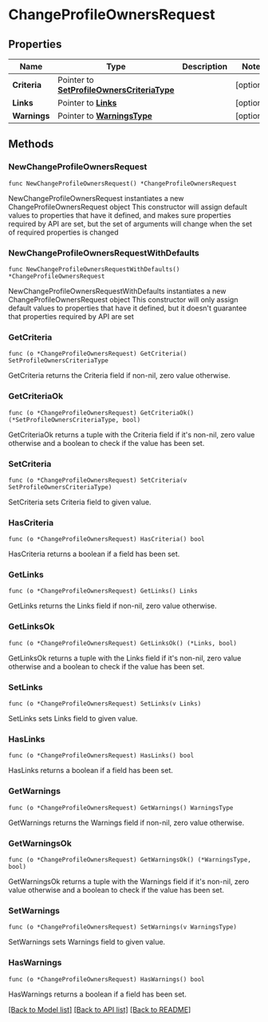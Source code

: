 # ChangeProfileOwnersRequest

## Properties

Name | Type | Description | Notes
------------ | ------------- | ------------- | -------------
**Criteria** | Pointer to [**SetProfileOwnersCriteriaType**](SetProfileOwnersCriteriaType.md) |  | [optional] 
**Links** | Pointer to [**Links**](Links.md) |  | [optional] 
**Warnings** | Pointer to [**WarningsType**](WarningsType.md) |  | [optional] 

## Methods

### NewChangeProfileOwnersRequest

`func NewChangeProfileOwnersRequest() *ChangeProfileOwnersRequest`

NewChangeProfileOwnersRequest instantiates a new ChangeProfileOwnersRequest object
This constructor will assign default values to properties that have it defined,
and makes sure properties required by API are set, but the set of arguments
will change when the set of required properties is changed

### NewChangeProfileOwnersRequestWithDefaults

`func NewChangeProfileOwnersRequestWithDefaults() *ChangeProfileOwnersRequest`

NewChangeProfileOwnersRequestWithDefaults instantiates a new ChangeProfileOwnersRequest object
This constructor will only assign default values to properties that have it defined,
but it doesn't guarantee that properties required by API are set

### GetCriteria

`func (o *ChangeProfileOwnersRequest) GetCriteria() SetProfileOwnersCriteriaType`

GetCriteria returns the Criteria field if non-nil, zero value otherwise.

### GetCriteriaOk

`func (o *ChangeProfileOwnersRequest) GetCriteriaOk() (*SetProfileOwnersCriteriaType, bool)`

GetCriteriaOk returns a tuple with the Criteria field if it's non-nil, zero value otherwise
and a boolean to check if the value has been set.

### SetCriteria

`func (o *ChangeProfileOwnersRequest) SetCriteria(v SetProfileOwnersCriteriaType)`

SetCriteria sets Criteria field to given value.

### HasCriteria

`func (o *ChangeProfileOwnersRequest) HasCriteria() bool`

HasCriteria returns a boolean if a field has been set.

### GetLinks

`func (o *ChangeProfileOwnersRequest) GetLinks() Links`

GetLinks returns the Links field if non-nil, zero value otherwise.

### GetLinksOk

`func (o *ChangeProfileOwnersRequest) GetLinksOk() (*Links, bool)`

GetLinksOk returns a tuple with the Links field if it's non-nil, zero value otherwise
and a boolean to check if the value has been set.

### SetLinks

`func (o *ChangeProfileOwnersRequest) SetLinks(v Links)`

SetLinks sets Links field to given value.

### HasLinks

`func (o *ChangeProfileOwnersRequest) HasLinks() bool`

HasLinks returns a boolean if a field has been set.

### GetWarnings

`func (o *ChangeProfileOwnersRequest) GetWarnings() WarningsType`

GetWarnings returns the Warnings field if non-nil, zero value otherwise.

### GetWarningsOk

`func (o *ChangeProfileOwnersRequest) GetWarningsOk() (*WarningsType, bool)`

GetWarningsOk returns a tuple with the Warnings field if it's non-nil, zero value otherwise
and a boolean to check if the value has been set.

### SetWarnings

`func (o *ChangeProfileOwnersRequest) SetWarnings(v WarningsType)`

SetWarnings sets Warnings field to given value.

### HasWarnings

`func (o *ChangeProfileOwnersRequest) HasWarnings() bool`

HasWarnings returns a boolean if a field has been set.


[[Back to Model list]](../README.md#documentation-for-models) [[Back to API list]](../README.md#documentation-for-api-endpoints) [[Back to README]](../README.md)


